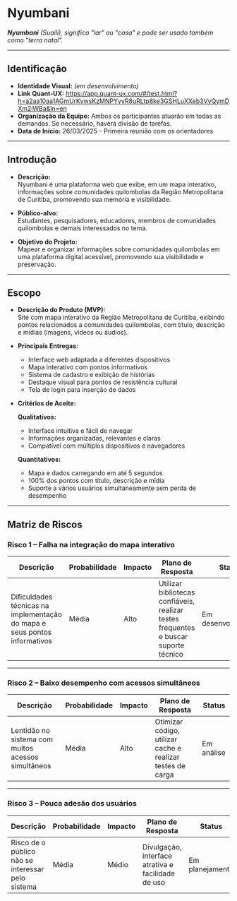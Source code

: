 <h1 align="left">Nyumbani</h1>

<p align="left"><i><b>Nyumbani</b> (Suaíli), significa "lar" ou "casa" e pode ser usado também como "terra natal".</i></p>

---

## Identificação

- **Identidade Visual:** *(em desenvolvimento)*
- **Link Quant-UX:** https://app.quant-ux.com/#/test.html?h=a2aa10aa1AGmUrKvwsKzMNPYyyR8uRLtp8ke3GSHLuXXeb3VyQymDXm2iWBa&ln=en 
- **Organização da Equipe:** Ambos os participantes atuarão em todas as demandas. Se necessário, haverá divisão de tarefas.
- **Data de Início:** 26/03/2025 – Primeira reunião com os orientadores

---

## Introdução

- **Descrição:**  
  Nyumbani é uma plataforma web que exibe, em um mapa interativo, informações sobre comunidades quilombolas da Região Metropolitana de Curitiba, promovendo sua memória e visibilidade.

- **Público-alvo:**  
  Estudantes, pesquisadores, educadores, membros de comunidades quilombolas e demais interessados no tema.

- **Objetivo do Projeto:**  
  Mapear e organizar informações sobre comunidades quilombolas em uma plataforma digital acessível, promovendo sua visibilidade e preservação.

---

## Escopo

- **Descrição do Produto (MVP):**  
  Site com mapa interativo da Região Metropolitana de Curitiba, exibindo pontos relacionados a comunidades quilombolas, com título, descrição e mídias (imagens, vídeos ou áudios).

- **Principais Entregas:**  
  - Interface web adaptada a diferentes dispositivos  
  - Mapa interativo com pontos informativos  
  - Sistema de cadastro e exibição de histórias  
  - Destaque visual para pontos de resistência cultural  
  - Tela de login para inserção de dados 

- **Critérios de Aceite:**

  **Qualitativos:**
  - Interface intuitiva e fácil de navegar  
  - Informações organizadas, relevantes e claras  
  - Compatível com múltiplos dispositivos e navegadores

  **Quantitativos:**
  - Mapa e dados carregando em até 5 segundos  
  - 100% dos pontos com título, descrição e mídia  
  - Suporte a vários usuários simultaneamente sem perda de desempenho

---

## Matriz de Riscos

### Risco 1 – Falha na integração do mapa interativo

| Descrição | Probabilidade | Impacto | Plano de Resposta | Status |
|----------|---------------|---------|--------------------|--------|
| Dificuldades técnicas na implementação do mapa e seus pontos informativos | Média | Alto | Utilizar bibliotecas confiáveis, realizar testes frequentes e buscar suporte técnico | Em desenvolvimento |

---

### Risco 2 – Baixo desempenho com acessos simultâneos

| Descrição | Probabilidade | Impacto | Plano de Resposta | Status |
|----------|---------------|---------|--------------------|--------|
| Lentidão no sistema com muitos acessos simultâneos | Média | Alto | Otimizar código, utilizar cache e realizar testes de carga | Em análise |

---

### Risco 3 – Pouca adesão dos usuários

| Descrição | Probabilidade | Impacto | Plano de Resposta | Status |
|----------|---------------|---------|--------------------|--------|
| Risco de o público não se interessar pelo sistema | Média | Médio | Divulgação, interface atrativa e facilidade de uso | Em planejamento |
